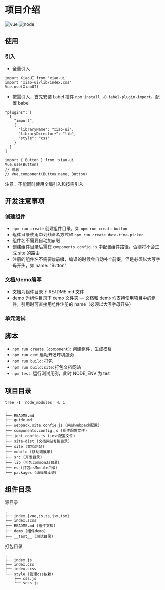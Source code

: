 # 项目介绍

![vue](https://img.shields.io/badge/vue-2.x-4fc08d.svg?colorA=2c3e50&style=flat-square)
![node](https://img.shields.io/badge/node-%3E=12.16.3-4fc08d.svg?colorA=2c3e50&style=flat-square)

## 使用

### 引入

- 全量引入

```
import XiaoUI from 'xiao-ui'
import 'xiao-ui/lib/index.css'
Vue.use(XiaoUI)
```

- 按需引入，首先安装 babel 插件 `npm install -D babel-plugin-import`，配置 babel

```
"plugins": [
  [
    "import",
    {
      "libraryName": "xiao-ui",
      "libraryDirectory": "lib",
      "style": "css"
    }
  ]
]
```

```
import { Button } from 'xiao-ui'
Vue.use(Button)
// 或者
// Vue.component(Button.name, Button)
```

注意：不能同时使用全局引入和按需引入

## 开发注意事项

### 创建组件

- `npm run create` 创建组件目录，如 `npm run create button`
- 组件目录使用中划线命名方式如 `npm run create date-time-picker`
- 组件名不需要自动加前缀
- 创建组件目录后需在 `components.config.js` 中配置组件路径，否则将不会生成 site 的路由
- 注册的组件名不需要加前缀，编译的时候会自动补全前缀，但是必须以大写字母开头，如 name: "Button"

### 文档/demo编写

- 文档为组件目录下 README.md 文件
- demo 为组件目录下 demo 文件夹
— 文档和 demo 均支持使用项目中的组件，引用时可直接用组件注册的 name（必须以大写字母开头）

### 单元测试

## 脚本

- `npm run create [component]`: 创建组件，生成模板
- `npm run dev`: 启动开发环境服务
- `npm run build`: 打包
- `npm run build:site`: 打包文档网站
- `npm test`: 运行测试用例，此时 NODE_ENV 为 test

## 项目目录

`tree -I 'node_modules' -L 1`

```
.
├── README.md
├── guide.md
├── webpack.site.config.js (网站webpack配置)
├── components.config.js (组件配置文件)
├── jest.config.js (jest配置文件)
├── site-dist (文档网站打包目录)
├── site (文档网站)
├── mobile (移动端展示)
├── src (开发目录)
├── lib (打包commonJs目录)
├── es (打包esModule目录)
└── packages (编译脚本等)
```

## 组件目录

源目录

```
.
├── index.{vue,js,ts,jsx,tsx}
├── index.scss
├── README.md (组件文档)
├── demo (组件demo)
├── __test__ (测试目录)
```

打包目录

```
.
├── index.js
├── index.css
├── index.scss
└── style (管理css依赖)
    ├── css.js
    └── scss.js
```
